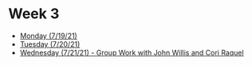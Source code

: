 # Week 3
- [Monday (7/19/21)](mon3.md)
- [Tuesday (7/20/21)](tues3.md)
- [Wednesday (7/21/21) - Group Work with John Willis and Cori Raquel](https://coriraquel.github.io/data_310/Week_3/Wed2.html)
